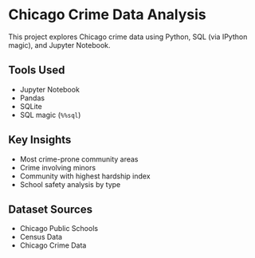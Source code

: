 # Chicago Crime Data Analysis

This project explores Chicago crime data using Python, SQL (via IPython magic), and Jupyter Notebook.

## Tools Used
- Jupyter Notebook
- Pandas
- SQLite
- SQL magic (`%%sql`)

## Key Insights
- Most crime-prone community areas
- Crime involving minors
- Community with highest hardship index
- School safety analysis by type

## Dataset Sources
- Chicago Public Schools
- Census Data
- Chicago Crime Data

